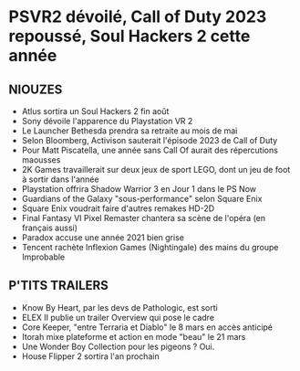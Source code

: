 # PSVR2 dévoilé, Call of Duty 2023 repoussé, Soul Hackers 2 cette année

## NIOUZES

- Atlus sortira un Soul Hackers 2 fin août 
- Sony dévoile l'apparence du Playstation VR 2
- Le Launcher Bethesda prendra sa retraite au mois de mai
- Selon Bloomberg, Activison sauterait l'épisode 2023 de Call of Duty
- Pour Matt Piscatella, une année sans Call Of aurait des répercutions maousses 
- 2K Games travaillerait sur deux jeux de sport LEGO, dont un jeu de foot à sortir dans l'année
- Playstation offrira Shadow Warrior 3 en Jour 1 dans le PS Now
- Guardians of the Galaxy "sous-performance" selon Square Enix
- Square Enix voudrait faire d'autres remakes HD-2D
- Final Fantasy VI Pixel Remaster chantera sa scène de l'opéra (en français aussi)
- Paradox accuse une année 2021 bien grise
- Tencent rachète Inflexion Games (Nightingale) des mains du groupe Improbable

## P'TITS TRAILERS

- Know By Heart, par les devs de Pathologic, est sorti
- ELEX II publie un trailer Overview qui pose le cadre
- Core Keeper, "entre Terraria et Diablo" le 8 mars en accès anticipé
- Itorah mixe plateforme et action en mode "beau" le 21 mars
- Une Wonder Boy Collection pour les pigeons ? Oui.
- House Flipper 2 sortira l'an prochain
